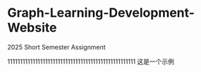 # Graph-Learning-Development-Website

2025 Short Semester Assignment

111111111111111111111111111111111111111111111111111
这是一个示例
